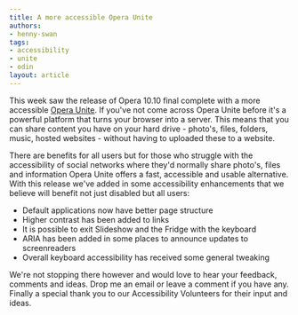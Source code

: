 ```yaml
---
title: A more accessible Opera Unite
authors:
- henny-swan
tags:
- accessibility
- unite
- odin
layout: article
---
```

<p>This week saw the release of Opera 10.10 final complete with a more accessible <a href="http://unite.opera.com/">Opera Unite</a>. If you&#39;ve not come across Opera Unite before it&#39;s a powerful platform that turns your browser into a server. This means that you can share content you have on your hard drive - photo&#39;s, files, folders, music, hosted websites - without having to uploaded these to a website.</p>

<p>There are benefits for all users but for those who struggle with the accessibility of social networks where they&#39;d normally share photo&#39;s, files and information Opera Unite offers a fast, accessible and usable alternative. With this release we&#39;ve added in some accessibility enhancements that we believe will benefit not just disabled but all users:</p>

<ul>
	<li>Default applications now have better page structure</li>
	<li>Higher contrast has been added to links</li>
	<li>It is possible to exit Slideshow and the Fridge with the keyboard</li>
	<li>ARIA has been added in some places to announce updates to screenreaders</li>
	<li>Overall keyboard accessibility has received some general tweaking</li>
</ul>

<p>We&#39;re not stopping there however and would love to hear your feedback, comments and ideas. Drop me an email or leave a comment if you have any. Finally a special thank you to our Accessibility Volunteers for their input and ideas.</p>
